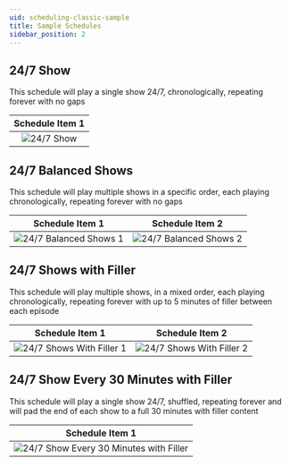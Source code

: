 ```yaml
---
uid: scheduling-classic-sample
title: Sample Schedules
sidebar_position: 2
---
```


## 24/7 Show

This schedule will play a single show 24/7, chronologically, repeating forever with no gaps

Schedule Item 1|
:--:|
![24/7 Show](/images/docs/sample-schedule-247-show.png)|

## 24/7 Balanced Shows

This schedule will play multiple shows in a specific order, each playing chronologically, repeating forever with no gaps

Schedule Item 1 | Schedule Item 2
:--:|:--:
![24/7 Balanced Shows 1](/images/docs/sample-schedule-247-balanced-shows-1.png) | ![24/7 Balanced Shows 2](/images/docs/sample-schedule-247-balanced-shows-2.png)

## 24/7 Shows with Filler

This schedule will play multiple shows, in a mixed order, each playing chronologically, repeating forever with up to 5 minutes of filler between each episode

Schedule Item 1 | Schedule Item 2
:--:|:--:
![24/7 Shows With Filler 1](/images/docs/sample-schedule-247-shows-with-filler-1.png) | ![24/7 Shows With Filler 2](/images/docs/sample-schedule-247-shows-with-filler-2.png)

## 24/7 Show Every 30 Minutes with Filler

This schedule will play a single show 24/7, shuffled, repeating forever and will pad the end of each show to a full 30 minutes with filler content

Schedule Item 1|
:--:|
![24/7 Show Every 30 Minutes with Filler](/images/docs/sample-schedule-247-show-every-30-minutes-with-filler.png)|